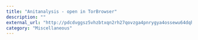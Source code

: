 ```yaml
---
title: "Anitanalysis - open in TorBrowser"
description: ""
external_url: "http://pdcdvggsz5vhzbtxqn2rh27qovzga4pnrygya4ossewu64dqh2tvhsyd.onion"
category: "Miscellaneous"
---
```

